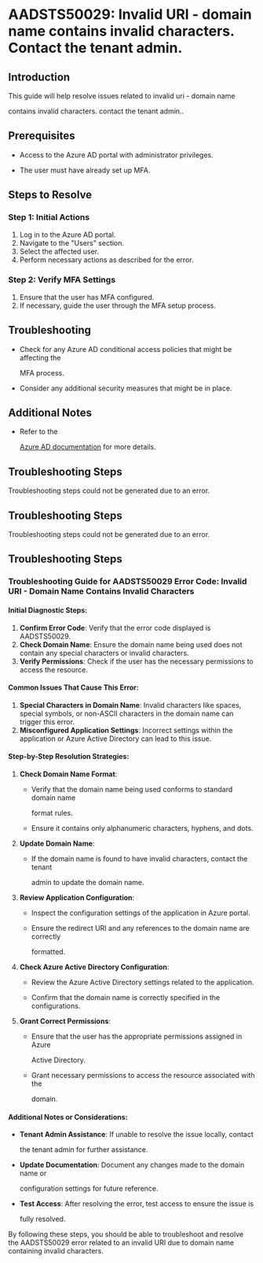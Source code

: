 
# AADSTS50029: Invalid URI - domain name contains invalid characters. Contact the tenant admin.


## Introduction

This guide will help resolve issues related to invalid uri - domain name

contains invalid characters. contact the tenant admin..


## Prerequisites


* Access to the Azure AD portal with administrator privileges.

* The user must have already set up MFA.


## Steps to Resolve


### Step 1: Initial Actions

1. Log in to the Azure AD portal.
2. Navigate to the "Users" section.
3. Select the affected user.
4. Perform necessary actions as described for the error.


### Step 2: Verify MFA Settings

1. Ensure that the user has MFA configured.
2. If necessary, guide the user through the MFA setup process.


## Troubleshooting


* Check for any Azure AD conditional access policies that might be affecting the

  MFA process.

* Consider any additional security measures that might be in place.


## Additional Notes


* Refer to the

  [Azure AD 
documentation](https://learn.microsoft.com/en-us/azure/active-directory/)
  for more details.


## Troubleshooting Steps

Troubleshooting steps could not be generated due to an error.


## Troubleshooting Steps

Troubleshooting steps could not be generated due to an error.


## Troubleshooting Steps


### Troubleshooting Guide for AADSTS50029 Error Code: Invalid URI - Domain Name Contains Invalid Characters


#### Initial Diagnostic Steps:

1. **Confirm Error Code**: Verify that the error code displayed is AADSTS50029.
2. **Check Domain Name**: Ensure the domain name being used does not contain any
   special characters or invalid characters.
3. **Verify Permissions**: Check if the user has the necessary permissions to
   access the resource.


#### Common Issues That Cause This Error:

1. **Special Characters in Domain Name**: Invalid characters like spaces,
   special symbols, or non-ASCII characters in the domain name can trigger this
   error.
2. **Misconfigured Application Settings**: Incorrect settings within the
   application or Azure Active Directory can lead to this issue.


#### Step-by-Step Resolution Strategies:

1. **Check Domain Name Format**:

   * Verify that the domain name being used conforms to standard domain name

     format rules.
   * Ensure it contains only alphanumeric characters, hyphens, and dots.

2. **Update Domain Name**:
   * If the domain name is found to have invalid characters, contact the tenant

     admin to update the domain name.

3. **Review Application Configuration**:

   * Inspect the configuration settings of the application in Azure portal.

   * Ensure the redirect URI and any references to the domain name are correctly

     formatted.

4. **Check Azure Active Directory Configuration**:

   * Review the Azure Active Directory settings related to the application.

   * Confirm that the domain name is correctly specified in the configurations.

5. **Grant Correct Permissions**:
   * Ensure that the user has the appropriate permissions assigned in Azure

     Active Directory.
   * Grant necessary permissions to access the resource associated with the

     domain.


#### Additional Notes or Considerations:


* **Tenant Admin Assistance**: If unable to resolve the issue locally, contact

  the tenant admin for further assistance.

* **Update Documentation**: Document any changes made to the domain name or

  configuration settings for future reference.

* **Test Access**: After resolving the error, test access to ensure the issue is

  fully resolved.

By following these steps, you should be able to troubleshoot and resolve the
AADSTS50029 error related to an invalid URI due to domain name containing
invalid characters.